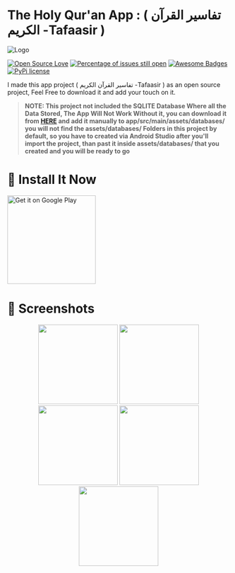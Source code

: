 # The Holy Qur'an App : ( تفاسير القرآن الكريم -Tafaasir ) 
![Logo](https://i2.paste.pics/df9560c38079f6dff333acbd5111d592.png)

[![Open Source Love](https://badges.frapsoft.com/os/v1/open-source.svg?v=103)](https://github.com/ellerbrock/open-source-badges/) [![Percentage of issues still open](http://isitmaintained.com/badge/open/Naereen/badges.svg)](http://isitmaintained.com/project/Naereen/badges "Percentage of issues still open") [![Awesome Badges](https://img.shields.io/badge/badges-awesome-green.svg)](https://github.com/Naereen/badges) [![PyPi license](https://badgen.net/pypi/license/pip/)](https://pypi.com/project/pip/)

I made this app project ( تفاسير القرآن الكريم -Tafaasir ) as an open source project, Feel Free to download it and add your touch on it.
> **NOTE: This project not included the SQLITE Database Where all the Data Stored, The App Will Not Work Without it, you can download it from [HERE](https://duckduckgo.com) and add it manually to app/src/main/assets/databases/ you will not find the assets/databases/ Folders in this project by default, so you have to created via Android Studio after you'll import the project, than past it inside assets/databases/ that you created and you will be ready to go**

# 📲 Install It Now

<a href='https://play.google.com/store/apps/details?id=com.network.tafasir&pcampaignid=pcampaignidMKT-Other-global-all-co-prtnr-py-PartBadge-Mar2515-1'><img alt='Get it on Google Play' src='https://play.google.com/intl/en_us/badges/static/images/badges/en_badge_web_generic.png' width="200"/></a>

# 📱 Screenshots
<p align="center"><img src="https://iili.io/ibOt44.jpg" width="180"/> <img src="https://iili.io/ibOpvS.jpg" width="180"/> <img src="https://iili.io/ibOma2.jpg" width="180"/> <img src="https://iili.io/ibOb3l.jpg" width="180"/> <img src="https://iili.io/ibeHu9.jpg" width="180"/></p>







